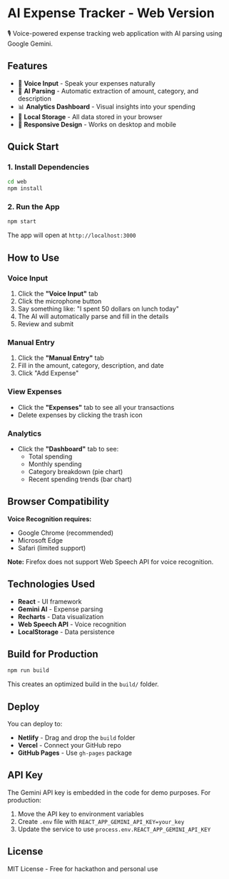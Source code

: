 # AI Expense Tracker - Web Version

🎙️ Voice-powered expense tracking web application with AI parsing using Google Gemini.

## Features

- 🎤 **Voice Input** - Speak your expenses naturally
- 🤖 **AI Parsing** - Automatic extraction of amount, category, and description
- 📊 **Analytics Dashboard** - Visual insights into your spending
- 💾 **Local Storage** - All data stored in your browser
- 📱 **Responsive Design** - Works on desktop and mobile

## Quick Start

### 1. Install Dependencies

```bash
cd web
npm install
```

### 2. Run the App

```bash
npm start
```

The app will open at `http://localhost:3000`

## How to Use

### Voice Input
1. Click the **"Voice Input"** tab
2. Click the microphone button
3. Say something like: "I spent 50 dollars on lunch today"
4. The AI will automatically parse and fill in the details
5. Review and submit

### Manual Entry
1. Click the **"Manual Entry"** tab
2. Fill in the amount, category, description, and date
3. Click "Add Expense"

### View Expenses
- Click the **"Expenses"** tab to see all your transactions
- Delete expenses by clicking the trash icon

### Analytics
- Click the **"Dashboard"** tab to see:
  - Total spending
  - Monthly spending
  - Category breakdown (pie chart)
  - Recent spending trends (bar chart)

## Browser Compatibility

**Voice Recognition requires:**
- Google Chrome (recommended)
- Microsoft Edge
- Safari (limited support)

**Note:** Firefox does not support Web Speech API for voice recognition.

## Technologies Used

- **React** - UI framework
- **Gemini AI** - Expense parsing
- **Recharts** - Data visualization
- **Web Speech API** - Voice recognition
- **LocalStorage** - Data persistence

## Build for Production

```bash
npm run build
```

This creates an optimized build in the `build/` folder.

## Deploy

You can deploy to:
- **Netlify** - Drag and drop the `build` folder
- **Vercel** - Connect your GitHub repo
- **GitHub Pages** - Use `gh-pages` package

## API Key

The Gemini API key is embedded in the code for demo purposes. For production:
1. Move the API key to environment variables
2. Create `.env` file with `REACT_APP_GEMINI_API_KEY=your_key`
3. Update the service to use `process.env.REACT_APP_GEMINI_API_KEY`

## License

MIT License - Free for hackathon and personal use

